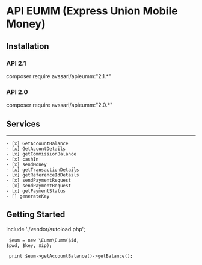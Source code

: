 # API EUMM (Express Union Mobile Money)
## Installation
###  API 2.1 
composer require avssarl/apieumm:"2.1.*"
### API 2.0
composer require avssarl/apieumm:"2.0.*"

## Services

---
    - [x] GetAccountBalance
    - [x] GetAccontDetails
    - [x] getCommissionBalance
    - [x] cashIn
    - [x] sendMoney
    - [x] getTransactionDetails
    - [x] getReferenceIdDetails
    - [x] sendPaymentRequest
    - [x] sendPaymentRequest
    - [x] getPaymentStatus
    - [] generateKey
    
## Getting Started

include './vendor/autoload.php';


<code> $eum = new \Eumm\Eumm($id, $pwd, $key, $ip); </code>

<code> print $eum->getAccountBalance()->getBalance(); </code>

